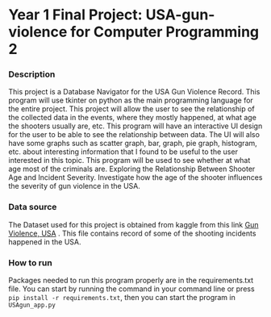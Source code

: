 # Year 1 Final Project: USA-gun-violence for Computer Programming 2
### Description
This project is a Database Navigator for the USA Gun Violence Record. 
This program will use tkinter on python as the main programming language for 
the entire project. This project will allow the user to see the relationship of 
the collected data in the events, where they mostly happened, at what age the 
shooters usually are, etc. This program will have an interactive UI design for 
the user to be able to see the relationship between data. The UI will also have 
some graphs such as scatter graph, bar, graph, pie graph, histogram, etc. about 
interesting information that I found to be useful to the user interested in this topic. 
This program will be used to see whether at what age most of the criminals are. 
Exploring the Relationship Between Shooter Age and Incident Severity. Investigate 
how the age of the shooter influences the severity of gun violence in the USA.

### Data source
The Dataset used for this project is obtained from kaggle from this link 
[Gun Violence, USA](https://www.kaggle.com/datasets/eimadevyni/shooting-1982-2023-cleaned)
. This file contains record of some of the shooting incidents happened in the USA.

### How to run
Packages needed to run this program properly are in the requirements.txt file. 
You can start by running the command in your command line or press `pip install -r requirements.txt`,
then you can start the program in `USAgun_app.py`

